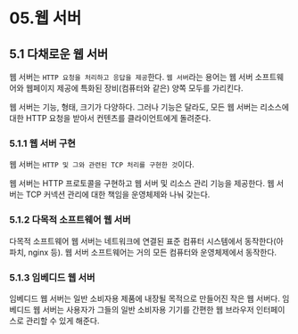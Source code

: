 # 05.웹 서버

## 5.1 다채로운 웹 서버

웹 서버는 `HTTP 요청을 처리하고 응답을 제공`한다. `웹 서버`라는 용어는 웹 서버 소프트웨어와 웹페이지 제공에 특화된 장비(컴퓨터와 같은) 양쪽 모두를 가리킨다.

웹 서버는 기능, 형태, 크기가 다양하다. 그러나 기능은 달라도, 모든 웹 서버는 리소스에 대한 HTTP 요청을 받아서 컨텐츠를 클라이언트에게 돌려준다.

### 5.1.1 웹 서버 구현

웹 서버는 `HTTP 및 그와 관련된 TCP 처리를 구현한 것`이다.

웹 서버는 HTTP 프로토콜을 구현하고 웹 서버 및 리소스 관리 기능을 제공한다. 웹 서버는 TCP 커넥션 관리에 대한 책임을 운영체제와 나눠 갖는다.

### 5.1.2 다목적 소프트웨어 웹 서버

다목적 소프트웨어 웹 서버는 네트워크에 연결된 표준 컴퓨터 시스템에서 동작한다(아파치, nginx 등). 웹 서버 소프트웨어는 거의 모든 컴퓨터와 운영체제에서 동작한다.

### 5.1.3 임베디드 웹 서버

임베디드 웹 서버는 일반 소비자용 제품에 내장될 목적으로 만들어진 작은 웹 서버다. 임베디드 웹 서버는 사용자가 그들의 일반 소비자용 기기를 간편한 웹 브라우저 인터페이스로 관리할 수 있게 해준다.
